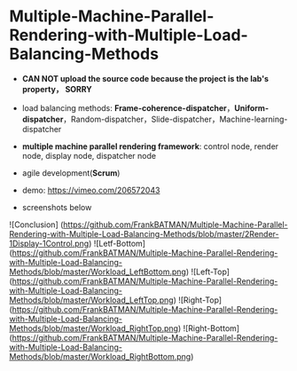 # Multiple-Machine-Parallel-Rendering-with-Multiple-Load-Balancing-Methods

* **CAN NOT upload the source code because the project is the lab's property， SORRY**

* load balancing methods: **Frame-coherence-dispatcher**，**Uniform-dispatcher**，Random-dispatcher，Slide-dispatcher，Machine-learning-dispatcher
* **multiple machine parallel rendering framework**: control node, render node, display node, dispatcher node
* agile development(**Scrum**)

* demo: <https://vimeo.com/206572043>
* screenshots below

![Conclusion] (https://github.com/FrankBATMAN/Multiple-Machine-Parallel-Rendering-with-Multiple-Load-Balancing-Methods/blob/master/2Render-1Display-1Control.png)
![Letf-Bottom] (https://github.com/FrankBATMAN/Multiple-Machine-Parallel-Rendering-with-Multiple-Load-Balancing-Methods/blob/master/Workload_LeftBottom.png)
![Left-Top] (https://github.com/FrankBATMAN/Multiple-Machine-Parallel-Rendering-with-Multiple-Load-Balancing-Methods/blob/master/Workload_LeftTop.png)
![Right-Top] (https://github.com/FrankBATMAN/Multiple-Machine-Parallel-Rendering-with-Multiple-Load-Balancing-Methods/blob/master/Workload_RightTop.png)
![Right-Bottom] (https://github.com/FrankBATMAN/Multiple-Machine-Parallel-Rendering-with-Multiple-Load-Balancing-Methods/blob/master/Workload_RightBottom.png)
